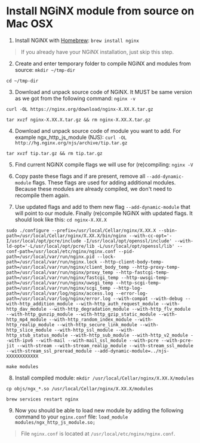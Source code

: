 # Install NGiNX module from source on Mac OSX

1. Install NGiNX with [Homebrew](https://brew.sh):
`brew install nginx`
> If you already have your NGiNX installation, just skip this step.

2. Create and enter temporary folder to compile NGiNX and modules from source:
`mkdir ~/tmp-dir`

`cd ~/tmp-dir`

3. Download and unpack source code of NGiNX. It MUST be same version as we got from the following command:
`nginx -v`


`curl -OL https://nginx.org/download/nginx-X.XX.X.tar.gz`

`tar xvzf nginx-X.XX.X.tar.gz && rm nginx-X.XX.X.tar.gz`

4. Download and unpack source code of module you want to add. For example 
ngx_http_js_module (NJS):
`curl -OL http://hg.nginx.org/njs/archive/tip.tar.gz`

`tar xvzf tip.tar.gz && rm tip.tar.gz`

5. Find current NGiNX compile flags we will use for (re)compiling:
`nginx -V`

6. Copy paste these flags and if are present, remove all `--add-dynamic-module` flags. These flags are used for adding additional modules. Because these modules are already compiled, we don't need to recompile them again.

7. Use updated flags and add to them new flag `--add-dynamic-module` that will point to our module. Finally (re)compile NGiNX with updated flags. It should look like this:
`cd nginx-X.XX.X`

`sudo ./configure --prefix=/usr/local/Cellar/nginx/X.XX.X --sbin-path=/usr/local/Cellar/nginx/X.XX.X/bin/nginx --with-cc-opt='-I/usr/local/opt/pcre/include -I/usr/local/opt/openssl/include' --with-ld-opt='-L/usr/local/opt/pcre/lib -L/usr/local/opt/openssl/lib' --conf-path=/usr/local/etc/nginx/nginx.conf --pid-path=/usr/local/var/run/nginx.pid --lock-path=/usr/local/var/run/nginx.lock --http-client-body-temp-path=/usr/local/var/run/nginx/client_body_temp --http-proxy-temp-path=/usr/local/var/run/nginx/proxy_temp --http-fastcgi-temp-path=/usr/local/var/run/nginx/fastcgi_temp --http-uwsgi-temp-path=/usr/local/var/run/nginx/uwsgi_temp --http-scgi-temp-path=/usr/local/var/run/nginx/scgi_temp --http-log-path=/usr/local/var/log/nginx/access.log --error-log-path=/usr/local/var/log/nginx/error.log --with-compat --with-debug --with-http_addition_module --with-http_auth_request_module --with-http_dav_module --with-http_degradation_module --with-http_flv_module --with-http_gunzip_module --with-http_gzip_static_module --with-http_mp4_module --with-http_random_index_module --with-http_realip_module --with-http_secure_link_module --with-http_slice_module --with-http_ssl_module --with-http_stub_status_module --with-http_sub_module --with-http_v2_module --with-ipv6 --with-mail --with-mail_ssl_module --with-pcre --with-pcre-jit --with-stream --with-stream_realip_module --with-stream_ssl_module --with-stream_ssl_preread_module --add-dynamic-module=../njs-XXXXXXXXXXXX`

`make modules`

8. Install compiled module:
`mkdir /usr/local/Cellar/nginx/X.XX.X/modules`

`cp objs/ngx_*.so /usr/local/Cellar/nginx/X.XX.X/modules`

`brew services restart nginx`

9. Now you should be able to load new module by adding the following command to your `nginx.conf` file:
`load_module modules/ngx_http_js_module.so;`
> File `nginx.conf` is located at `/usr/local/etc/nginx/nginx.conf`.


